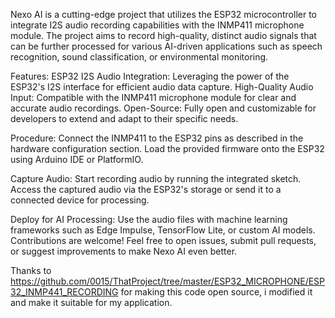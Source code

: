 Nexo AI is a cutting-edge project that utilizes the ESP32 microcontroller to integrate I2S audio recording capabilities with the INMP411 microphone module. The project aims to record high-quality, distinct audio signals that can be further processed for various AI-driven applications such as speech recognition, sound classification, or environmental monitoring.

Features:
  ESP32 I2S Audio Integration: Leveraging the power of the ESP32's I2S interface for efficient audio data capture.
  High-Quality Audio Input: Compatible with the INMP411 microphone module for clear and accurate audio recordings.
  Open-Source: Fully open and customizable for developers to extend and adapt to their specific needs.

Procedure:
  Connect the INMP411 to the ESP32 pins as described in the hardware configuration section.
  Load the provided firmware onto the ESP32 using Arduino IDE or PlatformIO.
  
Capture Audio:
  Start recording audio by running the integrated sketch.
  Access the captured audio via the ESP32's storage or send it to a connected device for processing.

Deploy for AI Processing:
  Use the audio files with machine learning frameworks such as Edge Impulse, TensorFlow Lite, or custom AI models.
  Contributions are welcome! Feel free to open issues, submit pull requests, or suggest improvements to make Nexo AI even better.

  Thanks to https://github.com/0015/ThatProject/tree/master/ESP32_MICROPHONE/ESP32_INMP441_RECORDING for making this code open source, i modified it and make it suitable for my application.
